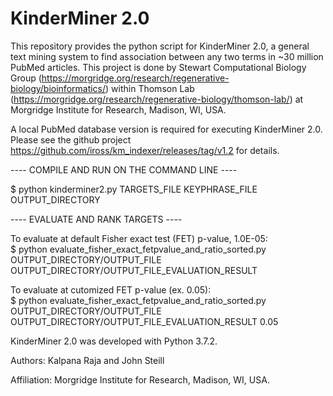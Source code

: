 # **KinderMiner 2.0**

This repository provides the python script for KinderMiner 2.0, a general text mining system to find association between any two terms in ~30 million PubMed articles. This project is done by Stewart Computational Biology Group (https://morgridge.org/research/regenerative-biology/bioinformatics/) within Thomson Lab (https://morgridge.org/research/regenerative-biology/thomson-lab/) at Morgridge Institute for Research, Madison, WI, USA.

A local PubMed database version is required for executing KinderMiner 2.0. Please see the github project https://github.com/iross/km_indexer/releases/tag/v1.2 for details.  

---- COMPILE AND RUN ON THE COMMAND LINE ----   

$ python kinderminer2.py TARGETS_FILE KEYPHRASE_FILE OUTPUT_DIRECTORY  

---- EVALUATE AND RANK TARGETS ----

To evaluate at default Fisher exact test (FET) p-value, 1.0E-05:   
$ python evaluate_fisher_exact_fetpvalue_and_ratio_sorted.py OUTPUT_DIRECTORY/OUTPUT_FILE OUTPUT_DIRECTORY/OUTPUT_FILE_EVALUATION_RESULT  

To evaluate at cutomized FET p-value (ex. 0.05):   
$ python evaluate_fisher_exact_fetpvalue_and_ratio_sorted.py OUTPUT_DIRECTORY/OUTPUT_FILE OUTPUT_DIRECTORY/OUTPUT_FILE_EVALUATION_RESULT 0.05 

KinderMiner 2.0 was developed with Python 3.7.2.   

Authors: Kalpana Raja and John Steill  

Affiliation: Morgridge Institute for Research, Madison, WI, USA.

